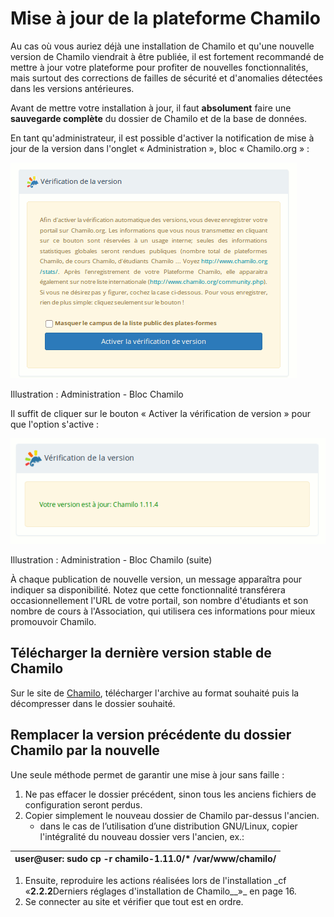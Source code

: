 # Mise à jour de la plateforme Chamilo

Au cas où vous auriez déjà une installation de Chamilo et qu'une nouvelle version de Chamilo viendrait à être publiée, il est fortement recommandé de mettre à jour votre plateforme pour profiter de nouvelles fonctionnalités, mais surtout des corrections de failles de sécurité et d'anomalies détectées dans les versions antérieures.

Avant de mettre votre installation à jour, il faut **absolument** faire une **sauvegarde complète** du dossier de Chamilo et de la base de données.

En tant qu'administrateur, il est possible d'activer la notification de mise à jour de la version dans l'onglet « Administration », bloc « Chamilo.org » :

![](../../.gitbook/assets/parametreschamilo_org.png)

Illustration : Administration - Bloc Chamilo

Il suffit de cliquer sur le bouton « Activer la vérification de version » pour que l'option s'active :

![](../../.gitbook/assets/graficos3fr.png)

Illustration : Administration - Bloc Chamilo \(suite\)

À chaque publication de nouvelle version, un message apparaîtra pour indiquer sa disponibilité. Notez que cette fonctionnalité transférera occasionnellement l'URL de votre portail, son nombre d'étudiants et son nombre de cours à l'Association, qui utilisera ces informations pour mieux promouvoir Chamilo.

## Télécharger la dernière version stable de Chamilo <a id="t-l-charger-la-derni-re-version-stable-de-chamilo"></a>

Sur le site de [Chamilo](https://chamilo.org/fr), télécharger l'archive au format souhaité puis la décompresser dans le dossier souhaité.

## Remplacer la version précédente du dossier Chamilo par la nouvelle <a id="remplacer-la-version-pr-c-dente-du-dossier-chamilo-par-la-nouvelle"></a>

Une seule méthode permet de garantir une mise à jour sans faille :

1. Ne pas effacer le dossier précédent, sinon tous les anciens fichiers de configuration seront perdus.
2. Copier simplement le nouveau dossier de Chamilo par-dessus l'ancien.
   * dans le cas de l’utilisation d’une distribution GNU/Linux, copier l'intégralité du nouveau dossier vers l'ancien, ex.:

| user@user: sudo cp -r chamilo-1.11.0/\* /var/www/chamilo/ |
| :--- |


1. Ensuite, reproduire les actions réalisées lors de l'installation _cf «**2.2.2**Derniers réglages d'installation de Chamilo\_\_»\_ en page 16.
2. Se connecter au site et vérifier que tout est en ordre.

